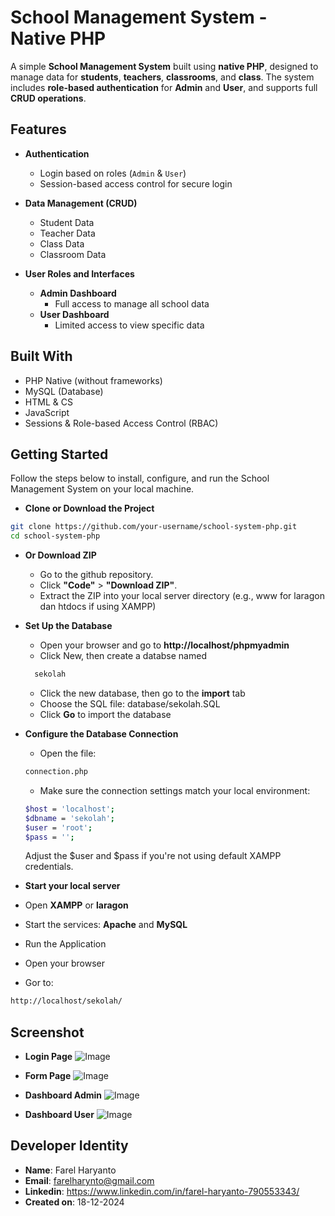 # School Management System - Native PHP

A simple **School Management System** built using **native PHP**, designed to manage data for **students**, **teachers**, **classrooms**, and **class**. The system includes **role-based authentication** for **Admin** and **User**, and supports full **CRUD operations**.

## Features

- **Authentication**
  - Login based on roles (`Admin` & `User`)
  - Session-based access control for secure login

- **Data Management (CRUD)**
  -  Student Data
  -  Teacher Data
  -  Class Data
  -  Classroom Data

- **User Roles and Interfaces**
  - **Admin Dashboard**
    - Full access to manage all school data
  - **User Dashboard**
    - Limited access to view specific data

## Built With

- PHP Native (without frameworks)
- MySQL (Database)
- HTML & CS
- JavaScript 
- Sessions & Role-based Access Control (RBAC)

## Getting Started
Follow the steps below to install, configure, and run the School Management System on your local machine.

- **Clone or Download the Project**

```bash
git clone https://github.com/your-username/school-system-php.git
cd school-system-php
```

- **Or Download ZIP**
  - Go to the github repository.
  - Click **"Code"** > **"Download ZIP"**.
  - Extract the ZIP into your local server directory (e.g., www for laragon dan htdocs if using XAMPP) 


- **Set Up the Database**
  - Open your browser and go to **http://localhost/phpmyadmin**
  - Click New, then create a databse named
  ```bash
    sekolah
  ```
  - Click the new database, then go to the **import** tab
  - Choose the SQL file: database/sekolah.SQL
  - Click **Go** to import the database


- **Configure the Database Connection**
  - Open the file:
  ```bash
  connection.php
  ```

  - Make sure the connection settings match your local environment:
  ```bash
  $host = 'localhost';
  $dbname = 'sekolah';
  $user = 'root';
  $pass = '';
  ```
  Adjust the $user and $pass if you're not using default XAMPP credentials.

- **Start your local server**
- Open **XAMPP** or **laragon**
- Start the services: **Apache** and **MySQL**

- Run the Application
- Open your browser
- Gor to:
```bash
http://localhost/sekolah/
```

## Screenshot
- **Login Page**
  ![Image](https://github.com/user-attachments/assets/a89aa350-77fd-4818-8872-1a29e7e46b0c)

- **Form Page**
  ![Image](https://github.com/user-attachments/assets/ba8ecd0c-bede-410e-9077-8c00ab6e990b)

- **Dashboard Admin**
  ![Image](https://github.com/user-attachments/assets/d7529f49-4e6d-4c55-81eb-46b139853954)

- **Dashboard User**
  ![Image](https://github.com/user-attachments/assets/0db375f0-6fcb-40f1-bbfd-3d96ad2903b6)


## Developer Identity
  -  **Name**: Farel Haryanto
  -  **Email**: farelharynto@gmail.com
  -  **Linkedin**: https://www.linkedin.com/in/farel-haryanto-790553343/
  -  **Created on**: 18-12-2024
